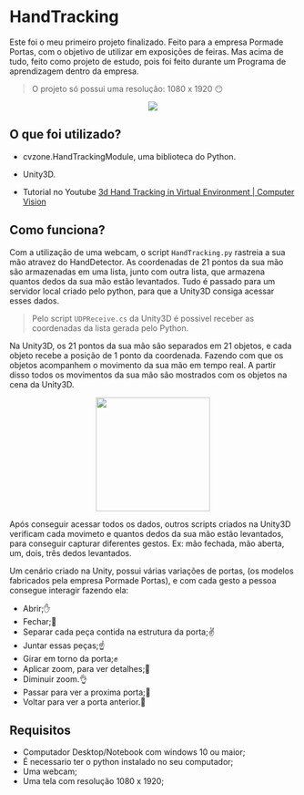 # HandTracking
Este foi o meu primeiro projeto finalizado.
Feito para a empresa Pormade Portas, com o objetivo de utilizar em exposições de feiras.
Mas acima de tudo, feito como projeto de estudo, pois foi feito durante um Programa de aprendizagem dentro da empresa.
> O projeto só possui uma resolução: 1080 x 1920 :no_mouth:
<div align="center">
<img src="https://user-images.githubusercontent.com/107483658/229909099-e4a19ace-8470-487b-bb5e-086caf1beefe.png" width=px />
</div>

## O que foi utilizado?
- cvzone.HandTrackingModule, uma biblioteca do Python.
- Unity3D.

- Tutorial no Youtube [3d Hand Tracking in Virtual Environment | Computer Vision](https://youtu.be/RQ-2JWzNc6k)

## Como funciona?
Com a utilização de uma webcam, o script `HandTracking.py` rastreia a sua mão atravez do HandDetector. As coordenadas de 21 pontos da sua mão são armazenadas em uma lista,
junto com outra lista, que armazena quantos dedos da sua mão estão levantados.
Tudo é passado para um servidor local criado pelo python, para que a Unity3D consiga acessar esses dados.

> Pelo script `UDPReceive.cs` da Unity3D é possivel receber as coordenadas da lista gerada pelo Python.

Na Unity3D, os 21 pontos da sua mão são separados em 21 objetos, e cada objeto recebe a posição de 1 ponto da coordenada. Fazendo com que os objetos
acompanhem o movimento da sua mão em tempo real. A partir disso todos os movimentos da sua mão são mostrados com os objetos na cena da Unity3D.
<br>
<div align="center">
<img src="https://user-images.githubusercontent.com/107483658/229907275-334c27a9-7636-4ea0-8afe-19a341d76606.png" width=200px />
</div>

Após conseguir acessar todos os dados, outros scripts criados na Unity3D verificam cada movimeto e quantos dedos da sua mão estão levantados, para conseguir capturar
diferentes gestos. 
Ex: mão fechada, mão aberta, um, dois, três dedos levantados.

Um cenário criado na Unity, possui várias variações de portas, (os modelos fabricados pela empresa Pormade Portas), e com cada gesto 
a pessoa consegue interagir fazendo ela:

- Abrir;✋
- Fechar;🖖
- Separar cada peça contida na estrutura da porta;✌️
- Juntar essas peças;☝️
- Girar em torno da porta;✊
- Aplicar zoom, para ver detalhes;🤏
- Diminuir zoom.👌
- Passar para ver a proxima porta;👋
- Voltar para ver a porta anterior.👋

## Requisitos
- Computador Desktop/Notebook com windows 10 ou maior;
- É necessario ter o python instalado no seu computador;
- Uma webcam;
- Uma tela com resolução 1080 x 1920;

